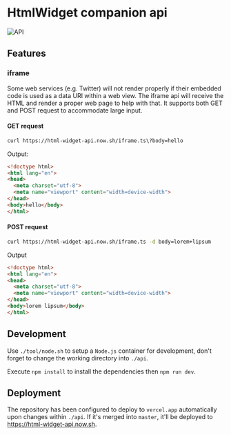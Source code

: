 # HtmlWidget companion api

![API](https://github.com/daohoangson/flutter_widget_from_html/workflows/API/badge.svg)

## Features

### iframe

Some web services (e.g. Twitter) will not render properly if their embedded code is used as a data URI within a web view.
The iframe api will receive the HTML and render a proper web page to help with that. It supports both GET and POST request to accommodate large input.

#### GET request

```bash
curl https://html-widget-api.now.sh/iframe.ts\?body=hello
```

Output:

```html
<!doctype html>
<html lang="en">
<head>
  <meta charset="utf-8">
  <meta name="viewport" content="width=device-width">
</head>
<body>hello</body>
</html>
```

#### POST request

```bash
curl https://html-widget-api.now.sh/iframe.ts -d body=lorem+lipsum
```

Output

```html
<!doctype html>
<html lang="en">
<head>
  <meta charset="utf-8">
  <meta name="viewport" content="width=device-width">
</head>
<body>lorem lipsum</body>
</html>
```

## Development

Use `./tool/node.sh` to setup a `Node.js` container for development, don't forget to change the working directory into `./api`.

Execute `npm install` to install the dependencies then `npm run dev`.

## Deployment

The repository has been configured to deploy to `vercel.app` automatically upon changes within `./api`. If it's merged into `master`, it'll be deployed to https://html-widget-api.now.sh.

